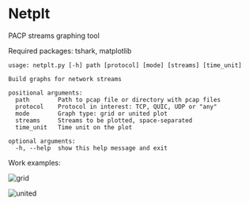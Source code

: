 # Netplt

PACP streams graphing tool

Required packages: tshark, matplotlib

```
usage: netplt.py [-h] path [protocol] [mode] [streams] [time_unit]

Build graphs for network streams

positional arguments:
  path        Path to pcap file or directory with pcap files
  protocol    Protocol in interest: TCP, QUIC, UDP or "any"
  mode        Graph type: grid or united plot
  streams     Streams to be plotted, space-separated
  time_unit   Time unit on the plot

optional arguments:
  -h, --help  show this help message and exit
```
Work examples:

![grid](streams_graph_grid_test.png)

![united](streams_graph_united_test.png)